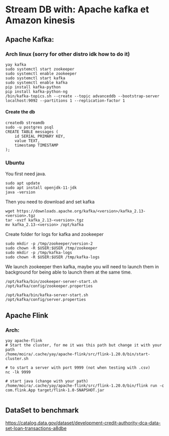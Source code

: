 # Stream DB with: Apache kafka et Amazon kinesis

## Apache Kafka:

### Arch linux (sorry for other distro idk how to do it)

```
yay kafka
sudo systemctl start zookeeper
sudo systemctl enable zookeeper
sudo systemctl start kafka
sudo systemctl enable kafka
pip install kafka-python
pip install kafka-python-ng
/bin/kafka-topics.sh --create --topic advanceddb --bootstrap-server localhost:9092 --partitions 1 --replication-factor 1
```

#### Create the db

```
createdb streamdb
sudo -u postgres psql
CREATE TABLE messages (
    id SERIAL PRIMARY KEY,
    value TEXT,
    timestamp TIMESTAMP
);
```

### Ubuntu

You first need java.

```
sudo apt update
sudo apt install openjdk-11-jdk
java -version
```

Then you need to download and set kafka

```
wget https://downloads.apache.org/kafka/<version>/kafka_2.13-<version>.tgz
tar -xvzf kafka_2.13-<version>.tgz
mv kafka_2.13-<version> /opt/kafka
```

Create folder for logs for kafka and zookeeper

```
sudo mkdir -p /tmp/zookeeper/version-2
sudo chown -R $USER:$USER /tmp/zookeeper
sudo mkdir -p /tmp/kafka-logs
sudo chown -R $USER:$USER /tmp/kafka-logs
```

We launch zookeeper then kafka, maybe you will need to launch them in background for being able to launch them at the same time.

```
/opt/kafka/bin/zookeeper-server-start.sh /opt/kafka/config/zookeeper.properties

/opt/kafka/bin/kafka-server-start.sh /opt/kafka/config/server.properties
```

## Apache Flink

### Arch:

```
yay apache-flink
# Start the cluster, for me it was this path but change it with your path
/home/moira/.cache/yay/apache-flink/src/flink-1.20.0/bin/start-cluster.sh

# to start a server with port 9999 (not when testing with .csv)
nc -lk 9999

# start java (change with your path)
/home/moira/.cache/yay/apache-flink/src/flink-1.20.0/bin/flink run -c com.flink.App target/flink-1.0-SNAPSHOT.jar


```

## DataSet to benchmark

https://catalog.data.gov/dataset/development-credit-authority-dca-data-set-loan-transactions-a8dbe
